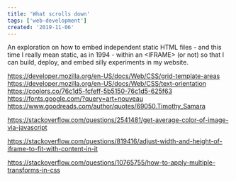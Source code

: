 ```yaml
---
title: 'What scrolls down'
tags: ['web-development']
created: '2019-11-06'
---
```


An exploration on how to embed independent static HTML files - and this time I really mean static, as in 1994 - within an &lt;IFRAME&gt; (or not) so that I can build, deploy, and embed silly experiments in my website.

<!-- abstract -->


https://developer.mozilla.org/en-US/docs/Web/CSS/grid-template-areas
https://developer.mozilla.org/en-US/docs/Web/CSS/text-orientation
https://coolors.co/76c1d5-fcfeff-5b5150-76c1d5-625f63
https://fonts.google.com/?query=art+nouveau
https://www.goodreads.com/author/quotes/69050.Timothy_Samara

https://stackoverflow.com/questions/2541481/get-average-color-of-image-via-javascript


https://stackoverflow.com/questions/819416/adjust-width-and-height-of-iframe-to-fit-with-content-in-it

https://stackoverflow.com/questions/10765755/how-to-apply-multiple-transforms-in-css
